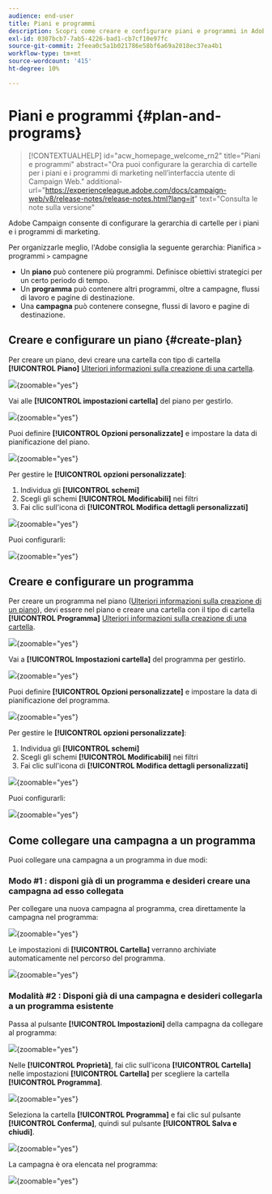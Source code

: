 ```yaml
---
audience: end-user
title: Piani e programmi
description: Scopri come creare e configurare piani e programmi in Adobe Campaign
exl-id: 0307bcb7-7ab5-4226-bad1-cb7cf10e97fc
source-git-commit: 2feea0c5a1b021786e58bf6a69a2018ec37ea4b1
workflow-type: tm+mt
source-wordcount: '415'
ht-degree: 10%

---
```


# Piani e programmi {#plan-and-programs}

>[!CONTEXTUALHELP]
>id="acw_homepage_welcome_rn2"
>title="Piani e programmi"
>abstract="Ora puoi configurare la gerarchia di cartelle per i piani e i programmi di marketing nell’interfaccia utente di Campaign Web."
>additional-url="https://experienceleague.adobe.com/docs/campaign-web/v8/release-notes/release-notes.html?lang=it" text="Consulta le note sulla versione"

Adobe Campaign consente di configurare la gerarchia di cartelle per i piani e i programmi di marketing.

Per organizzarle meglio, l&#39;Adobe consiglia la seguente gerarchia: Pianifica `>` programmi `>` campagne

* Un **piano** può contenere più programmi. Definisce obiettivi strategici per un certo periodo di tempo.
* Un **programma** può contenere altri programmi, oltre a campagne, flussi di lavoro e pagine di destinazione.
* Una **campagna** può contenere consegne, flussi di lavoro e pagine di destinazione.

## Creare e configurare un piano {#create-plan}

Per creare un piano, devi creare una cartella con tipo di cartella **[!UICONTROL Piano]** [Ulteriori informazioni sulla creazione di una cartella](../get-started/work-with-folders.md).

![](assets/plan_create.png){zoomable="yes"}

Vai alle **[!UICONTROL impostazioni cartella]** del piano per gestirlo.

![](assets/plan_settings.png){zoomable="yes"}

Puoi definire **[!UICONTROL Opzioni personalizzate]** e impostare la data di pianificazione del piano.

![](assets/plan_options.png){zoomable="yes"}

Per gestire le **[!UICONTROL opzioni personalizzate]**:

1. Individua gli **[!UICONTROL schemi]**
1. Scegli gli schemi **[!UICONTROL Modificabili]** nei filtri
1. Fai clic sull&#39;icona di **[!UICONTROL Modifica dettagli personalizzati]**

![](assets/plan_edit.png){zoomable="yes"}

Puoi configurarli:

![](assets/plan_customfields.png){zoomable="yes"}

## Creare e configurare un programma

Per creare un programma nel piano ([Ulteriori informazioni sulla creazione di un piano](#create-plan)), devi essere nel piano e creare una cartella con il tipo di cartella **[!UICONTROL Programma]** [Ulteriori informazioni sulla creazione di una cartella](../get-started/work-with-folders.md).

![](assets/program_create.png){zoomable="yes"}

Vai a **[!UICONTROL Impostazioni cartella]** del programma per gestirlo.

![](assets/program_settings.png){zoomable="yes"}

Puoi definire **[!UICONTROL Opzioni personalizzate]** e impostare la data di pianificazione del programma.

![](assets/program_options.png){zoomable="yes"}

Per gestire le **[!UICONTROL opzioni personalizzate]**:

1. Individua gli **[!UICONTROL schemi]**
1. Scegli gli schemi **[!UICONTROL Modificabili]** nei filtri
1. Fai clic sull&#39;icona di **[!UICONTROL Modifica dettagli personalizzati]**

![](assets/program_edit.png){zoomable="yes"}

Puoi configurarli:

![](assets/program_customfields.png){zoomable="yes"}

## Come collegare una campagna a un programma

Puoi collegare una campagna a un programma in due modi:

### Modo #1 : disponi già di un programma e desideri creare una campagna ad esso collegata

Per collegare una nuova campagna al programma, crea direttamente la campagna nel programma:

![](assets/program_campaign_create.png){zoomable="yes"}

Le impostazioni di **[!UICONTROL Cartella]** verranno archiviate automaticamente nel percorso del programma.

![](assets/program_campaign_folder.png){zoomable="yes"}

### Modalità #2 : Disponi già di una campagna e desideri collegarla a un programma esistente

Passa al pulsante **[!UICONTROL Impostazioni]** della campagna da collegare al programma:

![](assets/campaign_settings.png){zoomable="yes"}

Nelle **[!UICONTROL Proprietà]**, fai clic sull&#39;icona **[!UICONTROL Cartella]** nelle impostazioni **[!UICONTROL Cartella]** per scegliere la cartella **[!UICONTROL Programma]**.

![](assets/campaign_folder.png){zoomable="yes"}

Seleziona la cartella **[!UICONTROL Programma]** e fai clic sul pulsante **[!UICONTROL Conferma]**, quindi sul pulsante **[!UICONTROL Salva e chiudi]**.

![](assets/campaign_linked.png){zoomable="yes"}

La campagna è ora elencata nel programma:

![](assets/campaign_in_program.png){zoomable="yes"}
